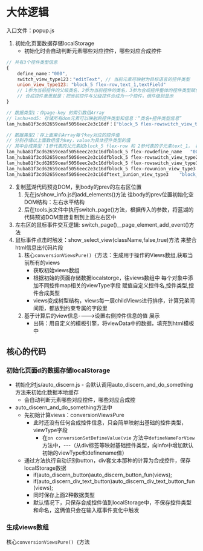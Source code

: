 # 大体逻辑

入口文件：popup.js

1. 初始化页面数据存储localStorage
    - 初始化时会自动判断元素哪些对应控件，哪些对应合成控件

```js
// 共有3个控件类型信息
{
    define_name："000",
    switch_view_type123："editText", // 当前元素可映射为目标语言的控件类型
    union_view_type123: "block_5 flex-row,text_1,textField"
    // 1参为当前控件的父级类名，2参为当前控件的类名，3参为合成控件整体的控件类型赋值给父级控件
    // 合成控件意思就是：把当前控件与父级控件合成为一个控件，组件级别显示
}

// 数据类型1：存page-key 的索引数组Array
// lanhu+md5: 存储所有dom元素可以映射的控件类型和信息：“类名+控件类型信息”
lan_huba81f3cd62659ceaf5056eec2e3c16df：["block_5 flex-rowswitch_view_type3"]

// 数据类型2：存上面索引Array每个key对应的控件值
// 分别存储以上面数组值为key，value为具体控件类型的值
// 其中合成类型：1参代表的父元素如block_5 flex-row 和 2参代表的子元素text_1， 都会当作key作为有关联合成类型，值都是同一个值。block_5 flex-row,text_1,textField。。如
lan_huba81f3cd62659ceaf5056eec2e3c16dfblock_5 flex-rowdefine_name	"000"	
lan_huba81f3cd62659ceaf5056eec2e3c16dfblock_5 flex-rowswitch_view_type2	"editText"	
lan_huba81f3cd62659ceaf5056eec2e3c16dfblock_5 flex-rowswitch_view_type3	"container"	
lan_huba81f3cd62659ceaf5056eec2e3c16dfblock_5 flex-rowunion_view_type3	"block_5 flex-row,text_1,textField"
lan_huba81f3cd62659ceaf5056eec2e3c16dftext_1union_view_type3	"block_5 flex-row,text_1,textField"
```
2. 复制蓝湖代码预览DOM，到body的prev的左右区位置
    1. 先在js/show_info.js的add_elements()方法 往body的prev位置初始化空DOM结构：左右水平结构
    2. 后在tools.js文件中执行switch_page()方法，根据传入的参数，将蓝湖的代码预览DOM直接复制到上面左右区中
3. 左右区的鼠标事件交互逻辑: switch_page()__page_element_add_event()方法
4. 鼠标事件点击时触发：show_select_view(className,false,true)方法 来整合html信息出代码片段
    1. 核心`conversionViewsPure() {`方法：生成用于操作的Views数组,获取当前所有的views
        - 获取初始views数组
        - 根据初始的页面存储数据localstorge，往views数组中 每个对象中添加不同控件map相关的viewType字段 赋值自定义控件名,控件类型,控件合成类型
        - views变成树型结构，views每一层childViews进行排序，计算兄弟间间距，都放到约束专属的字段里
    2. 基于计算后的view信息---->设置右侧控件信息的值 展示
        - 出码：用自定义的模板引擎，将viewData中的数据，填充到html模板中

## 核心的代码

### 初始化页面d的数据存储localStorage

- 初始化时js/auto_discern.js - 会默认调用auto_discern_and_do_something方法来初始化数据本地缓存
    - 会自动判断元素哪些对应控件，哪些对应合成控
- auto_discern_and_do_something方法中
    - 先初始计算views：conversionViewsPure
        - 此时还没有任何合成控件信息，只会简单映射出基础的控件类型，viewType字段
            - 在`on conversionSetDefineValue(vie` 方法中`defineNameForView` 方法中，---（从div标签等映射基础控件类型，向info中增加默认初始的viewType和definename值）
    - 通过方法执行自动识别button，div套文本那种的计算为合成控件，保存localStorage数据
        - if(auto_discern_button)auto_discern_button_fun(views);
        - if(auto_discern_div_text_button)auto_discern_div_text_button_fun(views);
        - 同时保存上面2种数据类型
        - 默认情况下，只保存合成控件值到localStorage中，不保存控件类型和命名，这俩值只会在输入框事件变化中触发

### 生成views数组

核心`conversionViewsPure() {`方法